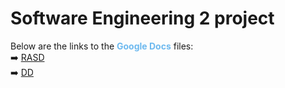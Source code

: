 # Software Engineering 2 project

Below are the links to the <span style="color:#6DB9EF">**Google Docs**</span> files:<br>
➡️ [RASD](https://docs.google.com/document/d/1AR6858bv7V9h280IKEyg13jXnkUzI_56SSU7ZLam18E/edit?usp=sharing)<br>
➡️ [DD](https://docs.google.com/document/d/1MPyyuk3U184jJ4IbwsHNzuStFWBZ8Jykif8e5DgnxGU/edit?usp=sharing)<br>
